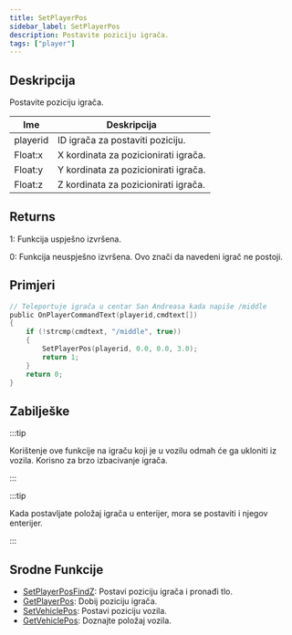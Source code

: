 ```yaml
---
title: SetPlayerPos
sidebar_label: SetPlayerPos
description: Postavite poziciju igrača.
tags: ["player"]
---
```


## Deskripcija

Postavite poziciju igrača.

| Ime      | Deskripcija                          |
| -------- | ------------------------------------ |
| playerid | ID igrača za postaviti poziciju.     |
| Float:x  | X kordinata za pozicionirati igrača. |
| Float:y  | Y kordinata za pozicionirati igrača. |
| Float:z  | Z kordinata za pozicionirati igrača. |

## Returns

1: Funkcija uspješno izvršena.

0: Funkcija neuspješno izvršena. Ovo znači da navedeni igrač ne postoji.

## Primjeri

```c
// Teleportuje igrača u centar San Andreasa kada napiše /middle
public OnPlayerCommandText(playerid,cmdtext[])
{
    if (!strcmp(cmdtext, "/middle", true))
    {
        SetPlayerPos(playerid, 0.0, 0.0, 3.0);
        return 1;
    }
    return 0;
}
```

## Zabilješke

:::tip

Korištenje ove funkcije na igraču koji je u vozilu odmah će ga ukloniti iz vozila. Korisno za brzo izbacivanje igrača.

:::

:::tip

Kada postavljate položaj igrača u enterijer, mora se postaviti i njegov enterijer.

:::

## Srodne Funkcije

- [SetPlayerPosFindZ](SetPlayerPosFindZ): Postavi poziciju igrača i pronađi tlo.
- [GetPlayerPos](GetPlayerPos): Dobij poziciju igrača.
- [SetVehiclePos](SetVehiclePos): Postavi poziciju vozila.
- [GetVehiclePos](GetVehiclePos): Doznajte položaj vozila.
